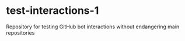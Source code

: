 # test-interactions-1
Repository for testing GitHub bot interactions without endangering main repositories
